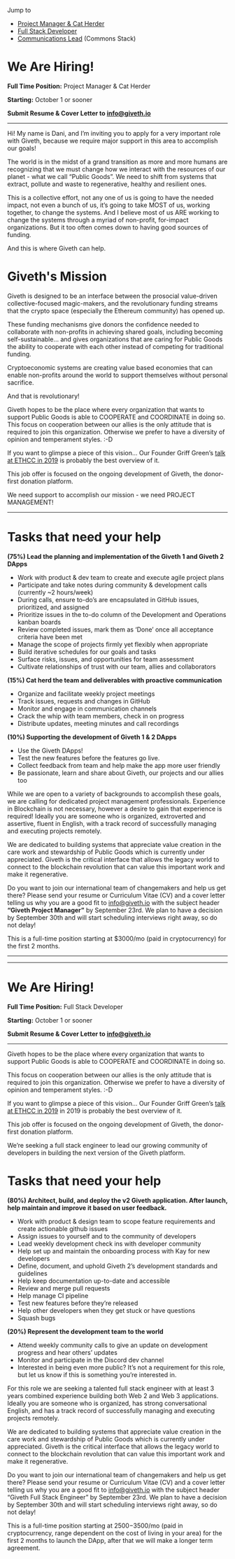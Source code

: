 Jump to

 * [Project Manager & Cat Herder](#pm)
 * [Full Stack Developer](#fsd)
 * [Communications Lead](https://commonsstack.org/open-positions) (Commons Stack)
 


<a id="pm"></a>

# We Are Hiring! 
**Full Time Position:** Project Manager & Cat Herder

**Starting:** October 1 or sooner

**Submit Resume & Cover Letter to [info@giveth.io](mailto:info@giveth.io)**

*********************************************************

Hi! 
My name is Dani, and I’m inviting you to apply for a very important role with Giveth, because we require major support in this area to accomplish our goals! 

The world is in the midst of a grand transition as more and more humans are recognizing that we must change how we interact with the resources of our planet - what we call “Public Goods”. We need to shift from systems that extract, pollute and waste to regenerative, healthy and resilient ones. 

This is a collective effort, not any one of us is going to have the needed impact, not even a bunch of us, it’s going to take MOST of us, working together, to change the systems. And I believe most of us ARE working to change the systems through a myriad of non-profit, for-impact organizations. But it too often comes down to having good sources of funding. 

And this is where Giveth can help. 

# Giveth's Mission

Giveth is designed to be an interface between the prosocial value-driven collective-focused magic-makers, and the revolutionary funding streams that the crypto space (especially the Ethereum community) has opened up. 

These funding mechanisms give donors the confidence needed to collaborate with non-profits in achieving shared goals, including becoming self-sustainable… and gives organizations that are caring for Public Goods the ability to cooperate with each other instead of competing for traditional funding. 

Cryptoeconomic systems are creating value based economies that can enable non-profits around the world to support themselves without personal sacrifice. 

And that is revolutionary! 

Giveth hopes to be the place where every organization that wants to support Public Goods is able to COOPERATE and COORDINATE in doing so. 
This focus on cooperation between our allies is the only attitude that is required to join this organization. Otherwise we prefer to have a diversity of opinion and temperament styles. :-D 

If you want to glimpse a piece of this vision… Our Founder Griff Green’s [talk at ETHCC in 2019](https://www.youtube.com/watch?v=WJ23oQpooG0) is probably the best overview of it. 

This job offer is focused on the ongoing development of Giveth, the donor-first donation platform. 

We need support to accomplish our mission - we need PROJECT MANAGEMENT! 

*********************************************************

# Tasks that need your help 
**(75%) Lead the planning and implementation of the Giveth 1 and Giveth 2 DApps** 

 * Work with product & dev team to create and execute agile project plans 
 * Participate and take notes during community & development calls (currently ~2 hours/week) 
 * During calls, ensure to-do’s are encapsulated in GitHub issues, prioritized, and assigned 
 * Prioritize issues in the to-do column of the Development and Operations kanban boards 
 * Review completed issues, mark them as ‘Done’ once all acceptance criteria have been met 
 * Manage the scope of projects firmly yet flexibly when appropriate 
 * Build iterative schedules for our goals and tasks 
 * Surface risks, issues, and opportunities for team assessment 
 * Cultivate relationships of trust with our team, allies and collaborators 

**(15%) Cat herd the team and deliverables with proactive communication** 

* Organize and facilitate weekly project meetings 
* Track issues, requests and changes in GitHub 
* Monitor and engage in communication channels 
* Crack the whip with team members, check in on progress 
* Distribute updates, meeting minutes and call recordings 

**(10%) Supporting the development of Giveth 1 & 2 DApps** 

* Use the Giveth DApps! 
* Test the new features before the features go live. 
* Collect feedback from team and help make the app more user friendly 
* Be passionate, learn and share about Giveth, our projects and our allies too 

While we are open to a variety of backgrounds to accomplish these goals, we are calling for dedicated project management professionals. Experience in Blockchain is not necessary, however a desire to gain that experience is required! Ideally you are someone who is organized, extroverted and assertive, fluent in English, with a track record of successfully managing and executing projects remotely. 

We are dedicated to building systems that appreciate value creation in the care work and stewardship of Public Goods which is currently under appreciated. Giveth is the critical interface that allows the legacy world to connect to the blockchain revolution that can value this important work and make it regenerative. 

Do you want to join our international team of changemakers and help us get there? Please send your resume or Curriculum Vitae (CV) and a cover letter telling us why you are a good fit to [info@giveth.io](mailto:info@giveth.io) with the subject header **“Giveth Project Manager”** by September 23rd. We plan to have a decision by September 30th and will start scheduling interviews right away, so do not delay! 

This is a full-time position starting at $3000/mo (paid in cryptocurrency) for the first 2 months.


*********************************************************
*********************************************************

<a id="fsd"></a>

# We Are Hiring! 
**Full Time Position:** Full Stack Developer

**Starting:** October 1 or sooner

**Submit Resume & Cover Letter to [info@giveth.io](mailto:info@giveth.io)**

*********************************************************

Giveth hopes to be the place where every organization that wants to support Public Goods is able to COOPERATE and COORDINATE in doing so. 

This focus on cooperation between our allies is the only attitude that is required to join this organization. Otherwise we prefer to have a diversity of opinion and temperament styles. :-D

If you want to glimpse a piece of this vision… Our Founder Griff Green’s [talk at ETHCC in 2019](https://www.youtube.com/watch?v=WJ23oQpooG0) in 2019 is probably the best overview of it.

This job offer is focused on the ongoing development of Giveth, the donor-first donation platform.

We’re seeking a full stack engineer to lead our growing community of developers in building the next version of the Giveth platform.

# Tasks that need your help

**(80%) Architect, build, and deploy the v2 Giveth application. After launch, help maintain and improve it based on user feedback.**

 * Work with product & design team to scope feature requirements and create actionable github issues
 * Assign issues to yourself and to the community of developers
 * Lead weekly development check ins with developer community
 * Help set up and maintain the onboarding process with Kay for new developers
 * Define, document, and uphold Giveth 2’s development standards and guidelines
 * Help keep documentation up-to-date and accessible
 * Review and merge pull requests
 * Help manage CI pipeline
 * Test new features before they’re released
 * Help other developers when they get stuck or have questions
 * Squash bugs

**(20%) Represent the development team to the world**

 * Attend weekly community calls to give an update on development progress and hear others’ updates
 * Monitor and participate in the Discord dev channel
 * Interested in being even more public? It’s not a requirement for this role, but let us know if this is something you’re interested in.


For this role we are seeking a talented full stack engineer with at least 3 years combined experience building both Web 2 and Web 3 applications. Ideally you are someone who is organized, has strong conversational English, and has a track record of successfully managing and executing projects remotely.

We are dedicated to building systems that appreciate value creation in the care work and stewardship of Public Goods which is currently under appreciated. Giveth is the critical interface that allows the legacy world to connect to the blockchain revolution that can value this important work and make it regenerative.

Do you want to join our international team of changemakers and help us get there? Please send your resume or Curriculum Vitae (CV) and a cover letter telling us why you are a good fit to [info@giveth.io](mailto:info@giveth.io) with the subject header “Giveth Full Stack Engineer” by September 23rd. We plan to have a decision by September 30th and will start scheduling interviews right away, so do not delay!

This is a full-time position starting at $2500-$3500/mo (paid in cryptocurrency, range dependent on the cost of living in your area) for the first 2 months to launch the DApp, after that we will make a longer term agreement.

 
 
